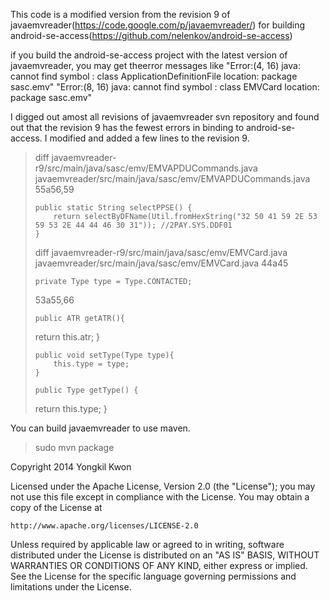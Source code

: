This code is a modified version from the revision 9 of javaemvreader(https://code.google.com/p/javaemvreader/)
for building android-se-access(https://github.com/nelenkov/android-se-access)

if you build the android-se-access project with the latest version of javaemvreader, you may get theerror messages like 
	"Error:(4, 16) java: cannot find symbol
	: class ApplicationDefinitionFile
	location: package sasc.emv"
	"Error:(8, 16) java: cannot find symbol
  	:   class EMVCard
  	location: package sasc.emv"

I digged out amost all revisions of javaemvreader svn repository and found out 
that the revision 9 has the fewest errors in binding to android-se-access.
I modified and added a few lines to the revision 9.

>diff javaemvreader-r9/src/main/java/sasc/emv/EMVAPDUCommands.java javaemvreader/src/main/java/sasc/emv/EMVAPDUCommands.java
>55a56,59
>
>     public static String selectPPSE() {
>         return selectByDFName(Util.fromHexString("32 50 41 59 2E 53 59 53 2E 44 44 46 30 31")); //2PAY.SYS.DDF01
>     }
> 
>diff javaemvreader-r9/src/main/java/sasc/emv/EMVCard.java javaemvreader/src/main/java/sasc/emv/EMVCard.java
>44a45
>
>     private Type type = Type.CONTACTED;
>
>53a55,66
>
>     public ATR getATR(){
> 	return this.atr;
>     }
> 
>     public void setType(Type type){
>         this.type = type;
>     }
> 
>     public Type getType() {
> 	return this.type;
>     }
> 

You can build javaemvreader to use maven.
> sudo mvn package

Copyright 2014 Yongkil Kwon

Licensed under the Apache License, Version 2.0 (the "License");
you may not use this file except in compliance with the License.
You may obtain a copy of the License at

    http://www.apache.org/licenses/LICENSE-2.0

Unless required by applicable law or agreed to in writing, software
distributed under the License is distributed on an "AS IS" BASIS,
WITHOUT WARRANTIES OR CONDITIONS OF ANY KIND, either express or implied.
See the License for the specific language governing permissions and
limitations under the License.


